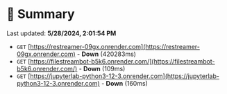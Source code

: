 # 📖 Summary
Last updated: **5/28/2024, 2:01:54 PM**

- `GET` [https://restreamer-09gx.onrender.com](https://restreamer-09gx.onrender.com) - **Down** (420283ms)
- `GET` [https://filestreambot-b5k6.onrender.com/](https://filestreambot-b5k6.onrender.com/) - **Down** (109ms)
- `GET` [https://jupyterlab-python3-12-3.onrender.com](https://jupyterlab-python3-12-3.onrender.com) - **Down** (160ms)
